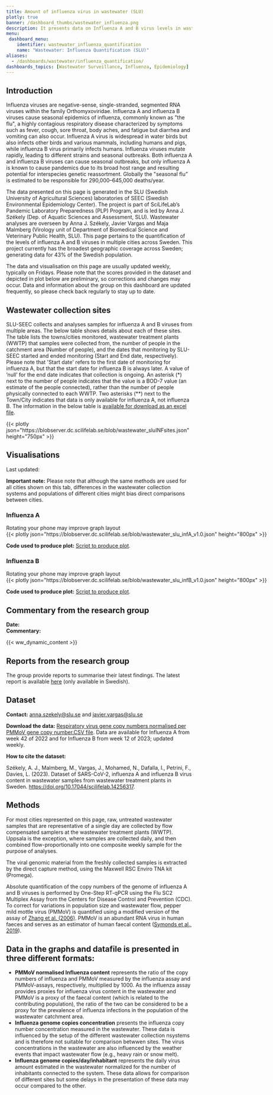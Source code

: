 ```yaml
---
title: Amount of influenza virus in wastewater (SLU)
plotly: true
banner: /dashboard_thumbs/wastewater_influenza.png
description: It presents data on Influenza A and B virus levels in wastewater across Sweden, analyzed by SLU as part of SciLifeLab’s PLP Program. It is a key tool for monitoring community-level influenza trends through wastewater surveillance.
menu:
 dashboard_menu:
    identifier: wastewater_influenza_quantification
    name: "Wastewater: Influenza Quantification (SLU)"
aliases:
  - /dashboards/wastewater/influenza_quantification/
dashboards_topics: [Wastewater Surveillance, Influenza, Epidemiology]
---
```


## Introduction

Influenza viruses are negative-sense, single-stranded, segmented RNA viruses within the family Orthomyxoviridae. Influenza A and influenza B viruses cause seasonal epidemics of influenza, commonly known as "the flu", a highly contagious respiratory disease characterized by symptoms such as fever, cough, sore throat, body aches, and fatigue but diarrhea and vomiting can also occur. Influenza A virus is widespread in water birds but also infects other birds and various mammals, including humans and pigs, while influenza B virus primarily infects humans. Influenza viruses mutate rapidly, leading to different strains and seasonal outbreaks. Both influenza A and influenza B viruses can cause seasonal outbreaks, but only influenza A is known to cause pandemics due to its broad host range and resulting potential for interspecies genetic reassortment. Globally the "seasonal flu” is estimated to be responsible for 290,000–645,000 deaths/year.

The data presented on this page is generated in the SLU (Swedish University of Agricultural Sciences) laboratories of SEEC (Swedish Environmental Epidemiology Center). The project is part of SciLifeLab’s Pandemic Laboratory Preparedness (PLP) Program, and is led by Anna J. Székely (Dep. of Aquatic Sciences and Assessment, SLU). Wastewater analyses are overseen by Anna J. Székely, Javier Vargas and Maja Malmberg (Virology unit of Department of Biomedical Science and Veterinary Public Health, SLU). This page pertains to the quantification of the levels of influenza A and B viruses in multiple cities across Sweden. This project currently has the broadest geographic coverage across Sweden; generating data for 43% of the Swedish population.

The data and visualisation on this page are usually updated weekly, typically on Fridays. Please note that the scores provided in the dataset and depicted in plot below are preliminary, so corrections and changes may occur. Data and information about the group on this dashboard are updated frequently, so please check back regularly to stay up to date.

## Wastewater collection sites

SLU-SEEC collects and analyses samples for influenza A and B viruses from multiple areas. The below table shows details about each of these sites. The table lists the towns/cities monitored, wastewater treatment plants (WWTP) that samples were collected from, the number of people in the catchment area (Number of people), and the dates that monitoring by SLU-SEEC started and ended monitoring (Start and End date, respectively). Please note that 'Start date' refers to the first date of monitoring for influenza A, but that the start date for influenza B is always later. A value of ’null’ for the end date indicates that collection is ongoing. An asterisk (\*) next to the number of people indicates that the value is a BOD-7 value (an estimate of the people connected), rather than the number of people physically connected to each WWTP. Two asterisks (\*\*) next to the Town/City indicates that data is only available for influenza A, not influenza B. The information in the below table is [available for download as an excel file](https://blobserver.dc.scilifelab.se/blob/SLU_INF_collection_sites.xlsx).

<div class="plot_wrapper mb-3">
  <div class="table-responsive">{{< plotly json="https://blobserver.dc.scilifelab.se/blob/wastewater_sluINFsites.json" height="750px" >}}</div>
</div>

## Visualisations

<div class="alert alert-info">Last updated: <span id="last_modified_slu_flu"></span></div>

<b>Important note:</b> Please note that although the same methods are used for all cities shown on this tab, differences in the wastewater collection systems and populations of different cities might bias direct comparisons between cities.

### Influenza A

<div class="d-md-none alert alert-info">
  Rotating your phone may improve graph layout
</div>

<div class="plot_wrapper mb-3">
  <div class="table-responsive" style="min-width: 1200px">{{< plotly json="https://blobserver.dc.scilifelab.se/blob/wastewater_slu_infA_v1.0.json" height="800px" >}}</div>
</div>

**Code used to produce plot:** [Script to produce plot](https://github.com/ScilifelabDataCentre/pathogens-portal-visualisations/blob/main/wastewater/combined_slu_influenza_a.py).

### Influenza B

<div class="d-md-none alert alert-info">
  Rotating your phone may improve graph layout
</div>

<div class="plot_wrapper mb-3">
  <div class="table-responsive" style="min-width: 1200px">{{< plotly json="https://blobserver.dc.scilifelab.se/blob/wastewater_slu_infB_v1.0.json" height="800px" >}}</div>
</div>

**Code used to produce plot:** [Script to produce plot](https://github.com/ScilifelabDataCentre/pathogens-portal-visualisations/blob/main/wastewater/combined_slu_influenza_b.py).

## Commentary from the research group

<div><b>Date:</b> <span id="slu_flu_comment_date"></span><br><b>Commentary:</b> <span id="slu_flu_comment"></span></div>

{{< ww_dynamic_content >}}

## Reports from the research group

The group provide reports to summarise their latest findings. The latest report is available [here](https://blobserver.dc.scilifelab.se/blob/Latest_weekly_report_SEEC-SLU.pdf) (only available in Swedish).

## Dataset

**Contact:** <anna.szekely@slu.se> and <javier.vargas@slu.se>

**Download the data:** [Respiratory virus gene copy numbers normalised per PMMoV gene copy number.CSV file](https://blobserver.dc.scilifelab.se/blob/SLU_wastewater_data.csv). Data are available for Influenza A from week 42 of 2022 and for Influenza B from week 12 of 2023; updated weekly.

**How to cite the dataset:**

Székely, A. J., Malmberg, M., Vargas, J., Mohamed, N., Dafalla, I., Petrini, F., Davies, L. (2023). Dataset of SARS-CoV-2, influenza A and influenza B virus content in wastewater samples from wastewater treatment plants in Sweden. <https://doi.org/10.17044/scilifelab.14256317>.

## Methods

For most cities represented on this page, raw, untreated wastewater samples that are representative of a single day are collected by flow compensated samplers at the wastewater treatment plants (WWTP). Uppsala is the exception, where samples are collected daily, and then combined flow-proportionally into one composite weekly sample for the purpose of analyses.

The viral genomic material from the freshly collected samples is extracted by the direct capture method, using the Maxwell RSC Enviro TNA kit (Promega).

Absolute quantification of the copy numbers of the genome of influenza A and B viruses is performed by One-Step RT-qPCR using the Flu SC2 Multiplex Assay from the Centers for Disease Control and Prevention (CDC). To correct for variations in population size and wastewater flow, pepper mild mottle virus (PMMoV) is quantified using a modified version of the assay of [Zhang et al. (2006)](https://doi.org/10.1371/journal.pbio.0040003). PMMoV is an abundant RNA virus in human faeces and serves as an estimator of human faecal content ([Symonds et al., 2019](https://doi.org/10.1371/journal.ppat.1007639)).

## Data in the graphs and datafile is presented in three different formats:
- **PMMoV normalised Influenza content** represents the ratio of the copy numbers of influenza and PMMoV measured by the influenza assay and PMMoV-assays, respectively, multiplied by 1000. As the influenza assay provides proxies for influenza virus content in the wastewater and PMMoV is a proxy of the faecal content (which is related to the contributing population), the ratio of the two can be considered to be a proxy for the prevalence of influenza infections in the population of the wastewater catchment area.
- **Influenza genome copies concentration** presents the influenza copy number concentration measured in the wastewater. These data is influenced by the setup of the different wastewater collection nsystems and is therefore not suitable for comparison betwwen sites. The virus concentrations in the wastewater are also influenced by the weather events that impact wastewater flow (e.g., heavy rain or snow melt).
- **Influenza genome copies/day/inhabitant** represents the daily virus amount estimated in the wastewater normalized for the number of inhabitants connected to the system. These data allows for comparison of different sites but some delays in the presentation of these data may occur compared to the other.
